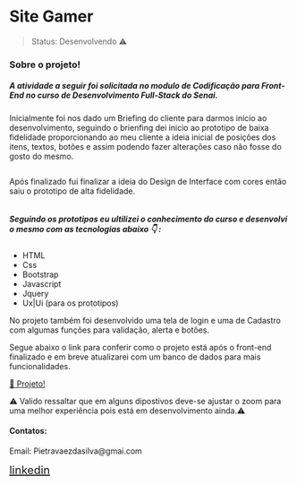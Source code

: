 <h1>Site Gamer</h1>

>Status: Desenvolvendo ⚠️

<h3>Sobre o projeto!</h3>
 
<h5> A atividade a seguir foi solicitada no modulo de Codificação para Front-End no curso de Desenvolvimento Full-Stack do Senai. </h5>
<p> Inicialmente foi nos dado um Briefing do cliente para darmos inicio ao desenvolvimento, seguindo o brienfing dei inicio ao prototipo de baixa fidelidade proporcionando ao meu cliente a ideia inicial
de posições dos itens, textos, botões e assim podendo fazer alterações caso não fosse do gosto do mesmo.</p>

<img src="https://cdn.discordapp.com/attachments/1052396270498615386/1113565099794378903/Prototipos_de_baixa_e_alta_fidelidade_page-0001.jpg" alt="">

<p> Após finalizado fui finalizar a ideia do Design de Interface com cores então saiu o prototipo de alta fidelidade. </p>

<img src="https://cdn.discordapp.com/attachments/1052396270498615386/1113576226817310730/alta_fidelidade.jpg" alt="">

<h5>Seguindo os prototipos eu ultilizei o conhecimento do curso e desenvolvi o mesmo com as tecnologias abaixo 👇 :</h5>


<ul>
    <li>HTML</li>
    <li>Css</li>
    <li>Bootstrap</li>
    <li>Javascript</li>
    <li>Jquery</li>
    <li>Ux|Ui (para os prototipos)</li>
</ul>

<p>No projeto também foi desenvolvido uma tela de login e uma de Cadastro com algumas funções para validação, alerta e botôes.</p>
<p>Segue abaixo o link para conferir como o projeto está após o front-end finalizado e em breve atualizarei com um banco de dados para mais funcionalidades.</p>

<a href="https://pietravaezz.github.io/Site-Game/">📎 Projeto!</a>

⚠️ Valido ressaltar que em alguns dipostivos deve-se ajustar o zoom para uma melhor experiência pois está em desenvolvimento ainda.⚠️

<h4>Contatos:</h4>

<p> Email: Pietravaezdasilva@gmai.com</p>
<a href="https://www.linkedin.com/in/pietravaez/" style="font-size: 20px;">linkedin</a>

